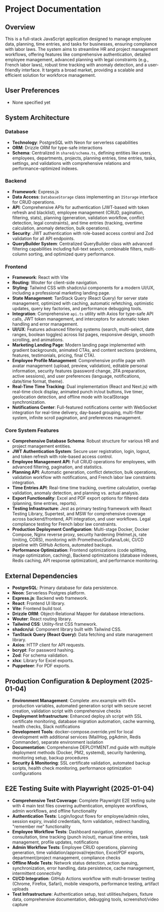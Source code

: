 # Project Documentation

## Overview
This is a full-stack JavaScript application designed to manage employee data, planning, time entries, and tasks for businesses, ensuring compliance with labor laws. The system aims to streamline HR and project management workflows, offering features like comprehensive authentication, detailed employee management, advanced planning with legal constraints (e.g., French labor laws), robust time tracking with anomaly detection, and a user-friendly interface. It targets a broad market, providing a scalable and efficient solution for workforce management.

## User Preferences
- None specified yet

## System Architecture

### Database
- **Technology**: PostgreSQL with Neon for serverless capabilities
- **ORM**: Drizzle ORM for type-safe interactions
- **Schema**: Centralized in `shared/schema.ts`, defining entities like users, employees, departments, projects, planning entries, time entries, tasks, settings, and validations with comprehensive relations and performance-optimized indexes.

### Backend
- **Framework**: Express.js
- **Data Access**: `DatabaseStorage` class implementing an `IStorage` interface for CRUD operations.
- **API**: Comprehensive APIs for authentication (JWT-based with token refresh and blacklist), employee management (CRUD, pagination, filtering, stats), planning (generation, validation workflow, conflict detection, legal constraints), and time entries (tracking, overtime calculation, anomaly detection, bulk operations).
- **Security**: JWT authentication with role-based access control and Zod validation for all API endpoints.
- **QueryBuilder System**: Centralized QueryBuilder class with advanced filtering capabilities including full-text search, combinable filters, multi-column sorting, and optimized query performance.

### Frontend
- **Framework**: React with Vite
- **Routing**: Wouter for client-side navigation.
- **Styling**: Tailwind CSS with shadcn/ui components for a modern UI/UX, including a professional marketing landing page.
- **State Management**: TanStack Query (React Query) for server state management, optimized with caching, automatic refetching, optimistic updates, query key factories, and performance debugging tools.
- **Integration**: Comprehensive `api.ts` utility with Axios for type-safe API calls, JWT token management, and interceptors for automatic token handling and error management.
- **UI/UX**: Features advanced filtering systems (search, multi-select, date ranges, boolean toggles) across list pages, responsive design, smooth scrolling, and animations.
- **Marketing Landing Page**: Modern landing page implemented with gradient backgrounds, animated CTAs, and content sections (problems, features, testimonials, pricing, final CTA).
- **Employee Profile Management**: Comprehensive profile page with avatar management (upload, preview, validation), editable personal information, security features (password change, 2FA preparation, active sessions), and user preferences (language, notifications, date/time format, theme).
- **Real-Time Time Tracking**: Dual implementation (React and Next.js) with real-time clock display, animated punch in/out buttons, live timer, geolocation detection, and offline mode with localStorage synchronization.
- **Notifications Center**: Full-featured notifications center with WebSocket integration for real-time delivery, day-based grouping, multi-filter system, infinite scroll pagination, and preferences management.

### Core System Features
- **Comprehensive Database Schema**: Robust structure for various HR and project management entities.
- **JWT Authentication System**: Secure user registration, login, logout, and token refresh with role-based access control.
- **Employee Management API**: Full CRUD operations for employees, with advanced filtering, pagination, and statistics.
- **Planning API**: Automatic generation, conflict detection, bulk operations, validation workflow with notifications, and French labor law constraints integration.
- **Time Entries API**: Real-time time tracking, overtime calculation, overlap validation, anomaly detection, and planning vs. actual analysis.
- **Export Functionality**: Excel and PDF export options for filtered data (planning, time entries, reports).
- **Testing Infrastructure**: Jest as primary testing framework with React Testing Library, Supertest, and MSW for comprehensive coverage across backend/frontend, API integration, and user workflows. Legal compliance testing for French labor law constraints.
- **Production Deployment Configuration**: Multi-stage Docker, Docker Compose, Nginx reverse proxy, security hardening (Helmet.js, rate limiting, CORS), monitoring with Prometheus/Grafana/Loki, CI/CD pipeline with GitHub Actions, automated backups.
- **Performance Optimization**: Frontend optimizations (code splitting, image optimization, caching), Backend optimizations (database indexes, Redis caching, API response optimization), and performance monitoring.

## External Dependencies
- **PostgreSQL**: Primary database for data persistence.
- **Neon**: Serverless Postgres platform.
- **Express.js**: Backend web framework.
- **React**: Frontend UI library.
- **Vite**: Frontend build tool.
- **Drizzle ORM**: Object-Relational Mapper for database interactions.
- **Wouter**: React routing library.
- **Tailwind CSS**: Utility-first CSS framework.
- **shadcn/ui**: Component library built with Tailwind CSS.
- **TanStack Query (React Query)**: Data fetching and state management library.
- **Axios**: HTTP client for API requests.
- **bcrypt**: For password hashing.
- **Zod**: For schema validation.
- **xlsx**: Library for Excel exports.
- **Puppeteer**: For PDF exports.

## Production Configuration & Deployment (2025-01-04)
- **Environment Management**: Complete .env.example with 60+ production variables, automated generation script with secure secret creation, validation script with comprehensive checks
- **Deployment Infrastructure**: Enhanced deploy.sh script with SSL certificate monitoring, database migration automation, cache warming, health checks, Slack notifications
- **Development Tools**: docker-compose.override.yml for local development with additional services (MailHog, pgAdmin, Redis Commander), separate environment isolation
- **Documentation**: Comprehensive DEPLOYMENT.md guide with multiple deployment methods (Docker, PM2, systemd), security hardening, monitoring setup, backup procedures
- **Security & Monitoring**: SSL certificate validation, automated backup scripts, health check monitoring, performance optimization configurations

## E2E Testing Suite with Playwright (2025-01-04)
- **Comprehensive Test Coverage**: Complete Playwright E2E testing suite with 4 main test files covering authentication, employee workflows, admin workflows, and offline functionality
- **Authentication Tests**: Login/logout flows for employee/admin roles, session expiry, invalid credentials, form validation, redirect handling, "remember me" functionality
- **Employee Workflow Tests**: Dashboard navigation, planning consultation, time tracking (punch in/out), manual time entries, task management, profile updates, notifications
- **Admin Workflow Tests**: Employee CRUD operations, planning generation, time validation/approval/rejection, Excel/PDF exports, department/project management, compliance checks
- **Offline Mode Tests**: Network status detection, action queuing, synchronization, error handling, data persistence, cache management, intermittent connectivity
- **CI/CD Integration**: GitHub Actions workflow with multi-browser testing (Chrome, Firefox, Safari), mobile viewports, performance testing, artifact uploads
- **Test Infrastructure**: Authentication setup, test utilities/helpers, fixture data, comprehensive documentation, debugging tools, screenshot/video capture